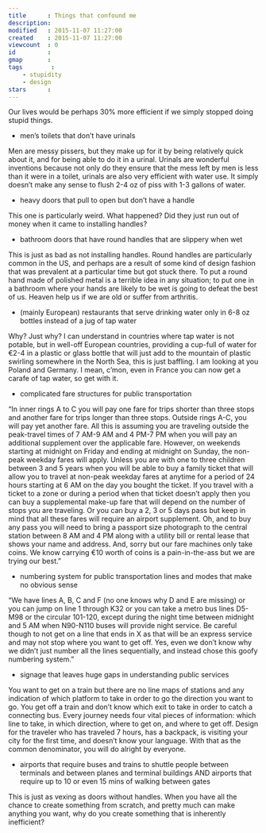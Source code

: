 ```yaml
---
title      : Things that confound me
description: 
modified   : 2015-11-07 11:27:00
created    : 2015-11-07 11:27:00
viewcount  : 0
id         : 
gmap       : 
tags        :
    - stupidity
    - design
stars      : 
---
```


Our lives would be perhaps 30% more efficient if we simply stopped doing stupid things.

- men’s toilets that don’t have urinals  

Men are messy pissers, but they make up for it by being relatively quick about it, and for being able to do it in a urinal. Urinals are wonderful inventions because not only do they ensure that the mess left by men is less than it were in a toilet, urinals are also very efficient with water use. It simply doesn’t make any sense to flush 2-4 oz of piss with 1-3 gallons of water.
   
- heavy doors that pull to open but don’t have a handle

This one is particularly weird. What happened? Did they just run out of money when it came to installing handles?

- bathroom doors that have round handles that are slippery when wet

This is just as bad as not installing handles. Round handles are particularly common in the US, and perhaps are a result of some kind of design fashion that was prevalent at a particular time but got stuck there. To put a round hand made of polished metal is a terrible idea in any situation; to put one in a bathroom where your hands are likely to be wet is going to defeat the best of us. Heaven help us if we are old or suffer from arthritis.

- (mainly European) restaurants that serve drinking water only in 6-8 oz bottles instead of a jug of tap water

Why? Just why? I can understand in countries where tap water is not potable, but in well-off European countries, providing a cup-full of water for €2-4 in a plastic or glass bottle that will just add to the mountain of plastic swirling somewhere in the North Sea, this is just baffling. I am looking at you Poland and Germany. I mean, c’mon, even in France you can now get a carafe of tap water, so get with it.

- complicated fare structures for public transportation

“In inner rings A to C you will pay one fare for trips shorter than three stops and another fare for trips longer than three stops. Outside rings A-C, you will pay yet another fare. All this is assuming you are traveling outside the peak-travel times of 7 AM-9 AM and 4 PM-7 PM when you will pay an additional supplement over the applicable fare. However, on weekends starting at midnight on Friday and ending at midnight on Sunday, the non-peak weekday fares will apply. Unless you are with one to three children between 3 and 5 years when you will be able to buy a family ticket that will allow you to travel at non-peak weekday fares at anytime for a period of 24 hours starting at 6 AM on the day you bought the ticket. If you travel with a ticket to a zone or during a period when that ticket doesn’t apply then you can buy a supplemental make-up fare that will depend on the number of stops you are traveling. Or you can buy a 2, 3 or 5 days pass but keep in mind that all these fares will require an airport supplement. Oh, and to buy any pass you will need to bring a passport size photograph to the central station between 8 AM and 4 PM along with a utility bill or rental lease that shows your name and address. And, sorry but our fare machines only take coins. We know carrying €10 worth of coins is a pain-in-the-ass but we are trying our best.”

- numbering system for public transportation lines and modes that make no obvious sense

“We have lines A, B, C and F (no one knows why D and E are missing) or you can jump on line 1 through K32 or you can take a metro bus lines D5-M98 or the circular 101-120, except during the night time between midnight and 5 AM when N90-N110 buses will provide night service. Be careful though to not get on a line that ends in X as that will be an express service and may not stop where you want to get off. Yes, even we don’t know why we didn’t just number all the lines sequentially, and instead chose this goofy numbering system.”

- signage that leaves huge gaps in understanding public services

You want to get on a train but there are no line maps of stations and any indication of which platform to take in order to go the direction you want to go. You get off a train and don’t know which exit to take in order to catch a connecting bus. Every journey needs four vital pieces of information: which line to take, in which direction, where to get on, and where to get off. Design for the traveler who has traveled 7 hours, has a backpack, is visiting your city for the first time, and doesn’t know your language. With that as the common denominator, you will do alright by everyone.

- airports that require buses and trains to shuttle people between terminals and between planes and terminal buildings AND airports that require up to 10 or even 15 mins of walking between gates

This is just as vexing as doors without handles. When you have all the chance to create something from scratch, and pretty much can make anything you want, why do you create something that is inherently inefficient?


